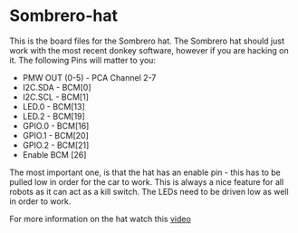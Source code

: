 # Sombrero-hat
This is the board files for the Sombrero hat.  The Sombrero hat should just work with the most recent donkey software, however if you are hacking on it. The following Pins will matter to you:

* PMW OUT (0-5) - PCA Channel 2-7
* I2C.SDA - BCM[0]
* I2C.SCL - BCM[1]
* LED.0 - BCM[13]
* LED.2 - BCM[19]
* GPIO.0 - BCM[16]
* GPIO.1 - BCM[20]
* GPIO.2 - BCM[21]
* Enable BCM [26]

The most important one, is that the hat has an enable pin - this has to be pulled low in order for the car to work.  This is always a nice feature for all robots as it can act as a kill switch.  The LEDs need to be driven low as well in order to work. 

For more information on the hat watch this [video](https://youtu.be/vuAXdrtNjpk)
